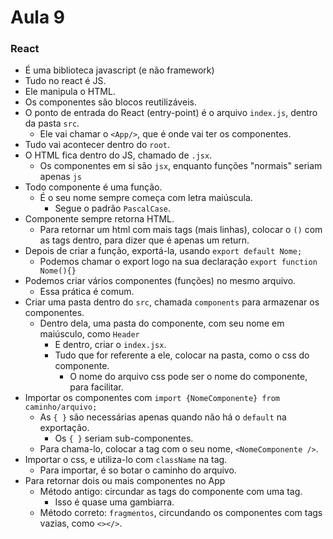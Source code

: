 # Aula 9

### React
* É uma biblioteca javascript (e não framework)
* Tudo no react é JS.
* Ele manipula o HTML.
* Os componentes são blocos reutilizáveis.
* O ponto de entrada do React (entry-point) é o arquivo `index.js`, dentro da pasta `src`.
  * Ele vai chamar o `<App/>`, que é onde vai ter os componentes.
* Tudo vai acontecer dentro do `root`.
* O HTML fica dentro do JS, chamado de `.jsx`.
  * Os componentes em si são `jsx`, enquanto funções "normais" seriam apenas `js`
* Todo componente é uma função.
  * É o seu nome sempre começa com letra maiúscula.
    * Segue o padrão `PascalCase`.
* Componente sempre retorna HTML.
  * Para retornar um html com mais tags (mais linhas), colocar o `()` com as tags dentro, para dizer que é apenas um return.
* Depois de criar a função, exportá-la, usando `export default Nome;`
  * Podemos chamar o export logo na sua declaração `export function Nome(){}`
* Podemos criar vários componentes (funções) no mesmo arquivo.
  * Essa prática é comum.
* Criar uma pasta dentro do `src`, chamada `components` para armazenar os componentes.
  * Dentro dela, uma pasta do componente, com seu nome em maiúsculo, como `Header`
    * E dentro, criar o `index.jsx`.
    * Tudo que for referente a ele, colocar na pasta, como o css do componente.
      * O nome do arquivo css pode ser o nome do componente, para facilitar.
* Importar os componentes com `import {NomeComponente} from caminho/arquivo;`
  * As `{ }` são necessárias apenas quando não há o `default` na exportação.
    * Os `{ }` seriam sub-componentes.
  * Para chama-lo, colocar a tag com o seu nome, `<NomeComponente />`.
* Importar o css, e utiliza-lo com `className` na tag.
  * Para importar, é so botar o caminho do arquivo.
* Para retornar dois ou mais componentes no App
  * Método antigo: circundar as tags do componente com uma tag.
    * Isso é quase uma gambiarra.
  * Método correto: `fragmentos`, circundando os componentes com tags vazias, como `<></>`.